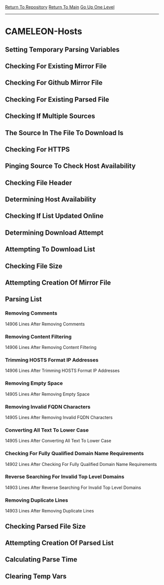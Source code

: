 [Return To Repository](https://github.com/deathbybandaid/piholeparser/)
[Return To Main](https://github.com/deathbybandaid/piholeparser/blob/master/RecentRunLogs/Mainlog.md)
[Go Up One Level](https://github.com/deathbybandaid/piholeparser/blob/master/RecentRunLogs/TopLevelScripts/30-Processing-Blacklists.md)
____________________________________
# CAMELEON-Hosts
## Setting Temporary Parsing Variables
## Checking For Existing Mirror File
## Checking For Github Mirror File
## Checking For Existing Parsed File
## Checking If Multiple Sources
## The Source In The File To Download Is
## Checking For HTTPS
## Pinging Source To Check Host Availability
## Checking File Header
## Determining Host Availability
## Checking If List Updated Online
## Determining Download Attempt
## Attempting To Download List
## Checking File Size
## Attempting Creation Of Mirror File
## Parsing List
### Removing Comments
14906 Lines After Removing Comments
### Removing Content Filtering
14906 Lines After Removing Content Filtering
### Trimming HOSTS Format IP Addresses
14906 Lines After Trimming HOSTS Format IP Addresses
### Removing Empty Space
14905 Lines After Removing Empty Space
### Removing Invalid FQDN Characters
14905 Lines After Removing Invalid FQDN Characters
### Converting All Text To Lower Case
14905 Lines After Converting All Text To Lower Case
### Checking For Fully Qualified Domain Name Requirements
14902 Lines After Checking For Fully Qualified Domain Name Requirements
### Reverse Searching For Invalid Top Level Domains
14903 Lines After Reverse Searching For Invalid Top Level Domains
### Removing Duplicate Lines
14903 Lines After Removing Duplicate Lines
## Checking Parsed File Size
## Attempting Creation Of Parsed List
## Calculating Parse Time
## Clearing Temp Vars
